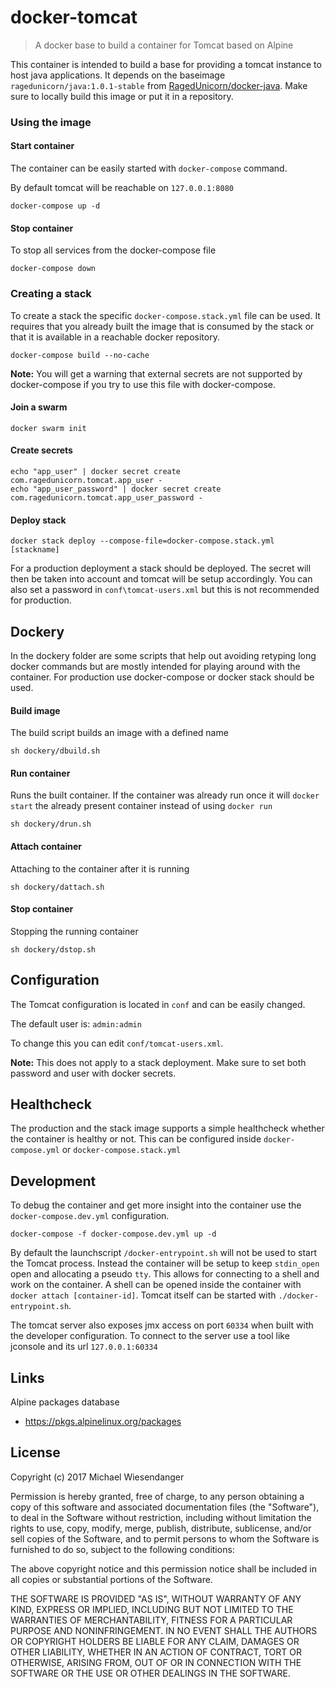 # docker-tomcat

> A docker base to build a container for Tomcat based on Alpine

This container is intended to build a base for providing a tomcat instance to host java applications. It depends on the baseimage `ragedunicorn/java:1.0.1-stable` from [RagedUnicorn/docker-java](https://github.com/RagedUnicorn/docker-java). Make sure to locally build this image or put it in a repository.

### Using the image

#### Start container

The container can be easily started with `docker-compose` command.

By default tomcat will be reachable on `127.0.0.1:8080`

```
docker-compose up -d
```

#### Stop container

To stop all services from the docker-compose file

```
docker-compose down
```

### Creating a stack

To create a stack the specific `docker-compose.stack.yml` file can be used. It requires that you already built the image that is consumed by the stack or that it is available in a reachable docker repository.

```
docker-compose build --no-cache
```

**Note:** You will get a warning that external secrets are not supported by docker-compose if you try to use this file with docker-compose.

#### Join a swarm

```
docker swarm init
```

#### Create secrets
```
echo "app_user" | docker secret create com.ragedunicorn.tomcat.app_user -
echo "app_user_password" | docker secret create com.ragedunicorn.tomcat.app_user_password -
```

#### Deploy stack
```
docker stack deploy --compose-file=docker-compose.stack.yml [stackname]
```

For a production deployment a stack should be deployed. The secret will then be taken into account and tomcat will be setup accordingly. You can also set a password in `conf\tomcat-users.xml` but this is not recommended for production.

## Dockery

In the dockery folder are some scripts that help out avoiding retyping long docker commands but are mostly intended for playing around with the container. For production use docker-compose or docker stack should be used.

#### Build image

The build script builds an image with a defined name

```
sh dockery/dbuild.sh
```

#### Run container

Runs the built container. If the container was already run once it will `docker start` the already present container instead of using `docker run`

```
sh dockery/drun.sh
```

#### Attach container

Attaching to the container after it is running

```
sh dockery/dattach.sh
```

#### Stop container

Stopping the running container

```
sh dockery/dstop.sh
```

## Configuration

The Tomcat configuration is located in `conf` and can be easily changed.

The default user is:
`admin:admin`

To change this you can edit `conf/tomcat-users.xml`.

**Note:** This does not apply to a stack deployment. Make sure to set both password and user with docker secrets.

## Healthcheck

The production and the stack image supports a simple healthcheck whether the container is healthy or not. This can be configured inside `docker-compose.yml` or `docker-compose.stack.yml`

## Development

To debug the container and get more insight into the container use the `docker-compose.dev.yml`
configuration.

```
docker-compose -f docker-compose.dev.yml up -d
```

By default the launchscript `/docker-entrypoint.sh` will not be used to start the Tomcat process. Instead the container will be setup to keep `stdin_open` open and allocating a pseudo `tty`. This allows for connecting to a shell and work on the container. A shell can be opened inside the container with `docker attach [container-id]`. Tomcat itself can be started with `./docker-entrypoint.sh`.

The tomcat server also exposes jmx access on port `60334` when built with the developer configuration. To connect to the server use a tool like jconsole and its url `127.0.0.1:60334`

## Links

Alpine packages database
- https://pkgs.alpinelinux.org/packages

## License

Copyright (c) 2017 Michael Wiesendanger

Permission is hereby granted, free of charge, to any person obtaining
a copy of this software and associated documentation files (the
"Software"), to deal in the Software without restriction, including
without limitation the rights to use, copy, modify, merge, publish,
distribute, sublicense, and/or sell copies of the Software, and to
permit persons to whom the Software is furnished to do so, subject to
the following conditions:

The above copyright notice and this permission notice shall be
included in all copies or substantial portions of the Software.

THE SOFTWARE IS PROVIDED "AS IS", WITHOUT WARRANTY OF ANY KIND,
EXPRESS OR IMPLIED, INCLUDING BUT NOT LIMITED TO THE WARRANTIES OF
MERCHANTABILITY, FITNESS FOR A PARTICULAR PURPOSE AND
NONINFRINGEMENT. IN NO EVENT SHALL THE AUTHORS OR COPYRIGHT HOLDERS BE
LIABLE FOR ANY CLAIM, DAMAGES OR OTHER LIABILITY, WHETHER IN AN ACTION
OF CONTRACT, TORT OR OTHERWISE, ARISING FROM, OUT OF OR IN CONNECTION
WITH THE SOFTWARE OR THE USE OR OTHER DEALINGS IN THE SOFTWARE.
